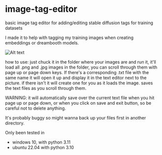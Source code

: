 # image-tag-editor
basic image tag editor for adding/editing stable diffusion tags for training datasets

I made it to help with tagging my training images when creating embeddings or dreambooth models.

![Alt text](https://github.com/spaciousmind/image-tag-editor/blob/main/image-tag-editor-UI-screenshot.JPG?raw=true "UI screenshot")

how to use:
just chuck it in the folder where your images are and run it, it'll load all .png and .jpg images in the folder, you can scroll through them with page up or page down keys. If there's a corresponding .txt file with the same name it will open it up and display it in the text editor next to the picture. if there isn't it will create one for you as it loads the image. saves the text files as you scroll through them.

WARNING:
it will automatically save over the current text file when you hit page up or page down, or when you click on save and exit button, so be careful not to delete anything.

It's probably buggy so might wanna back up your files first in another directory.

Only been tested in
* windows 10, with python 3.11
* ubuntu 22.04 with python 3.10
